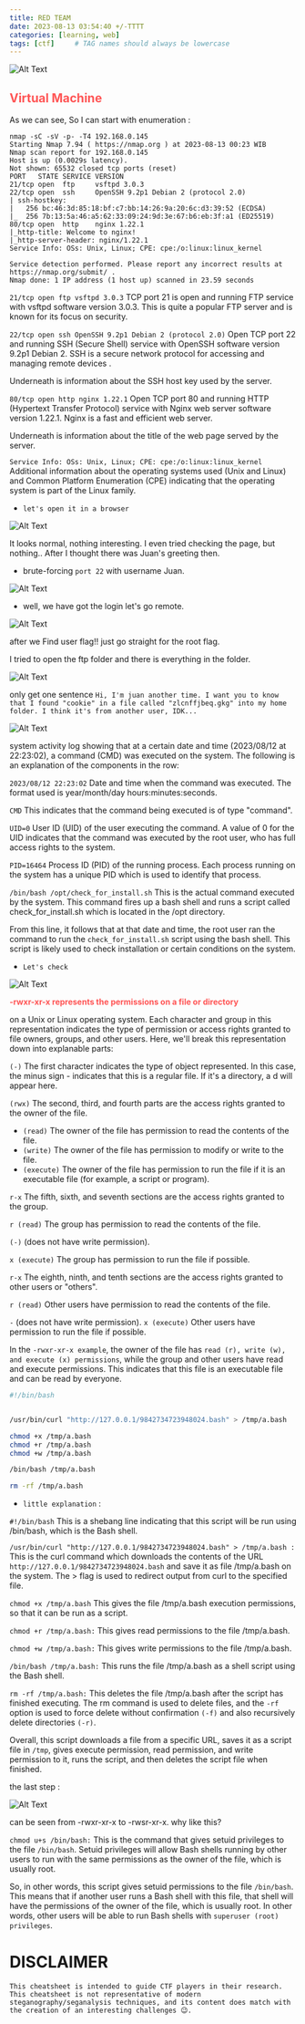 ```yaml
---
title: RED TEAM
date: 2023-08-13 03:54:40 +/-TTTT
categories: [learning, web]
tags: [ctf]     # TAG names should always be lowercase
---
```


![Alt Text](/assets/images/hvm/frendly3/first.JPG)

## **<span style='color:#ff5555'>Virtual Machine</span>**

As we can see, So I can start with enumeration :

```terminal
nmap -sC -sV -p- -T4 192.168.0.145
Starting Nmap 7.94 ( https://nmap.org ) at 2023-08-13 00:23 WIB
Nmap scan report for 192.168.0.145
Host is up (0.0029s latency).
Not shown: 65532 closed tcp ports (reset)
PORT   STATE SERVICE VERSION
21/tcp open  ftp     vsftpd 3.0.3
22/tcp open  ssh     OpenSSH 9.2p1 Debian 2 (protocol 2.0)
| ssh-hostkey:
|   256 bc:46:3d:85:18:bf:c7:bb:14:26:9a:20:6c:d3:39:52 (ECDSA)
|_  256 7b:13:5a:46:a5:62:33:09:24:9d:3e:67:b6:eb:3f:a1 (ED25519)
80/tcp open  http    nginx 1.22.1
|_http-title: Welcome to nginx!
|_http-server-header: nginx/1.22.1
Service Info: OSs: Unix, Linux; CPE: cpe:/o:linux:linux_kernel

Service detection performed. Please report any incorrect results at https://nmap.org/submit/ .
Nmap done: 1 IP address (1 host up) scanned in 23.59 seconds
```

`21/tcp open ftp vsftpd 3.0.3` TCP port 21 is open and running FTP service with vsftpd software version 3.0.3. This is quite a popular FTP server and is known for its focus on security.

`22/tcp open ssh OpenSSH 9.2p1 Debian 2 (protocol 2.0)`  Open TCP port 22 and running SSH (Secure Shell) service with OpenSSH software version 9.2p1 Debian 2. SSH is a secure network protocol for accessing and managing remote devices .

Underneath is information about the SSH host key used by the server.

`80/tcp open http nginx 1.22.1` Open TCP port 80 and running HTTP (Hypertext Transfer Protocol) service with Nginx web server software version 1.22.1. Nginx is a fast and efficient web server.

Underneath is information about the title of the web page served by the server.

`Service Info: OSs: Unix, Linux; CPE: cpe:/o:linux:linux_kernel` Additional information about the operating systems used (Unix and Linux) and Common Platform Enumeration (CPE) indicating that the operating system is part of the Linux family.

* `let's open it in a browser`

![Alt Text](/assets/images/hvm/frendly3/curl.JPG)

It looks normal, nothing interesting. I even tried checking the page, but nothing..
After I thought there was Juan's greeting then.

* brute-forcing `port 22` with username Juan.

![Alt Text](/assets/images/hvm/frendly3/hydra.JPG)

* well, we have got the login
let's go remote.

![Alt Text](/assets/images/hvm/frendly3/log.png)

after we Find user flag!!
just go straight for the root flag.

I tried to open the ftp folder and there is everything in the folder.

![Alt Text](/assets/images/hvm/frendly3/ftp.png)

only get one sentence 
`Hi, I'm juan another time. I want you to know that I found "cookie" in a file called "zlcnffjbeq.gkg" into my home folder. I think it's from another user, IDK...`

![Alt Text](/assets/images/hvm/frendly3/psp.png)

system activity log showing that at a certain date and time (2023/08/12 at 22:23:02), a command (CMD) was executed on the system. The following is an explanation of the components in the row:

`2023/08/12 22:23:02` Date and time when the command was executed. The format used is year/month/day hours:minutes:seconds.

`CMD` This indicates that the command being executed is of type "command".

`UID=0` User ID (UID) of the user executing the command. A value of 0 for the UID indicates that the command was executed by the root user, who has full access rights to the system.

`PID=16464` Process ID (PID) of the running process. Each process running on the system has a unique PID which is used to identify that process.

`/bin/bash /opt/check_for_install.sh` This is the actual command executed by the system. This command fires up a bash shell and runs a script called check_for_install.sh which is located in the /opt directory.

From this line, it follows that at that date and time, the root user ran the command to run the `check_for_install.sh` script using the bash shell. This script is likely used to check installation or certain conditions on the system.

* `Let's check  `

![Alt Text](/assets/images/hvm/frendly3/filebash.png)

**<span style='color:#ff5555'>-rwxr-xr-x represents the permissions on a file or directory</span>**


on a Unix or Linux operating system. Each character and group in this representation indicates the type of permission or access rights granted to file owners, groups, and other users. Here, we'll break this representation down into explanable parts:

`(-)` The first character indicates the type of object represented. In this case, the minus sign - indicates that this is a regular file. If it's a directory, a d will appear here.

`(rwx)` The second, third, and fourth parts are the access rights granted to the owner of the file.

* `(read)` The owner of the file has permission to read the contents of the file.
* `(write)` The owner of the file has permission to modify or write to the file.
* `(execute)` The owner of the file has permission to run the file if it is an executable file (for example, a script or program).

`r-x` The fifth, sixth, and seventh sections are the access rights granted to the group.

`r (read)` The group has permission to read the contents of the file.

`(-)` (does not have write permission).

`x (execute)` The group has permission to run the file if possible.

`r-x` The eighth, ninth, and tenth sections are the access rights granted to other users or "others".

`r (read)` Other users have permission to read the contents of the file.

`-` (does not have write permission).
`x (execute)` Other users have permission to run the file if possible.

In the `-rwxr-xr-x example`, the owner of the file has `read (r), write (w), and execute (x) permissions`, while the group and other users have read and execute permissions. This indicates that this file is an executable file and can be read by everyone.

```bash
#!/bin/bash


/usr/bin/curl "http://127.0.0.1/9842734723948024.bash" > /tmp/a.bash

chmod +x /tmp/a.bash
chmod +r /tmp/a.bash
chmod +w /tmp/a.bash

/bin/bash /tmp/a.bash

rm -rf /tmp/a.bash
```

* `little explanation` :

`#!/bin/bash` This is a shebang line indicating that this script will be run using /bin/bash, which is the Bash shell.

`/usr/bin/curl "http://127.0.0.1/9842734723948024.bash" > /tmp/a.bash :` 
This is the curl command which downloads the contents of the URL `http://127.0.0.1/9842734723948024.bash` and save it as file /tmp/a.bash on the system. The > flag is used to redirect output from curl to the specified file.

`chmod +x /tmp/a.bash` This gives the file /tmp/a.bash execution permissions, so that it can be run as a script.

`chmod +r /tmp/a.bash:` This gives read permissions to the file /tmp/a.bash.

`chmod +w /tmp/a.bash:` This gives write permissions to the file /tmp/a.bash.

`/bin/bash /tmp/a.bash:` This runs the file /tmp/a.bash as a shell script using the Bash shell.

`rm -rf /tmp/a.bash:` This deletes the file /tmp/a.bash after the script has finished executing. The rm command is used to delete files, and the `-rf` option is used to force delete without confirmation `(-f)` and also recursively delete directories `(-r)`.

Overall, this script downloads a file from a specific URL, saves it as a script file in `/tmp`, gives execute permission, read permission, and write permission to it, runs the script, and then deletes the script file when finished.

the last step : 

![Alt Text](/assets/images/hvm/frendly3/bash.png)

can be seen from -rwxr-xr-x to -rwsr-xr-x. why like this?

`chmod u+s /bin/bash:` This is the command that gives setuid privileges to the file `/bin/bash`. Setuid privileges will allow Bash shells running by other users to run with the same permissions as the owner of the file, which is usually root.

So, in other words, this script gives setuid permissions to the file `/bin/bash`. This means that if another user runs a Bash shell with this file, that shell will have the permissions of the owner of the file, which is usually root. In other words, other users will be able to run Bash shells with `superuser (root) privileges`.

# DISCLAIMER
```
This cheatsheet is intended to guide CTF players in their research. This cheatsheet is not representative of modern steganography/seganalysis techniques, and its content does match with the creation of an interesting challenges 😉.
```